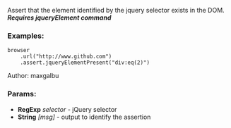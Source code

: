 

<!-- Start coffee/assertions/jqueryElementPresent.coffee -->

Assert that the element identified by the jquery selector exists in the DOM.
***Requires jqueryElement command***
### Examples:

    browser
        .url("http://www.github.com")
        .assert.jqueryElementPresent("div:eq(2)")

Author: maxgalbu

### Params:

* **RegExp** *selector* - jQuery selector
* **String** *[msg]* - output to identify the assertion

<!-- End coffee/assertions/jqueryElementPresent.coffee -->

